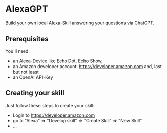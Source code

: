 # AlexaGPT
Build your own local Alexa-Skill answering your questions via ChatGPT.

## Prerequisites
You'll need:
- an Alexa-Device like Echo Dot, Echo Show,
- an Amazon developer account: https://developer.amazon.com and, last but not least
- an OpenAI API-Key

## Creating your skill
Just follow these steps to create your skill:
- Login to https://developer.amazon.com
- go to "Alexa" => "Develop skill" => "Create Skill" => "New Skill"
- ...
